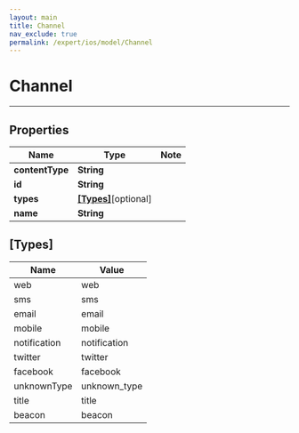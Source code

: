 ```yaml
---
layout: main
title: Channel
nav_exclude: true
permalink: /expert/ios/model/Channel
---
```


# Channel

---

## Properties

Name | Type | Note
---- | ---- | ----
**contentType** | **String** | 
**id** | **String** | 
**types** | [**[Types]**](#[Types])[optional] 
**name** | **String** | 

## [Types]
Name | Value
---- | -----
web | web
sms | sms
email | email
mobile | mobile
notification | notification
twitter | twitter
facebook | facebook
unknownType | unknown_type
title | title
beacon | beacon

